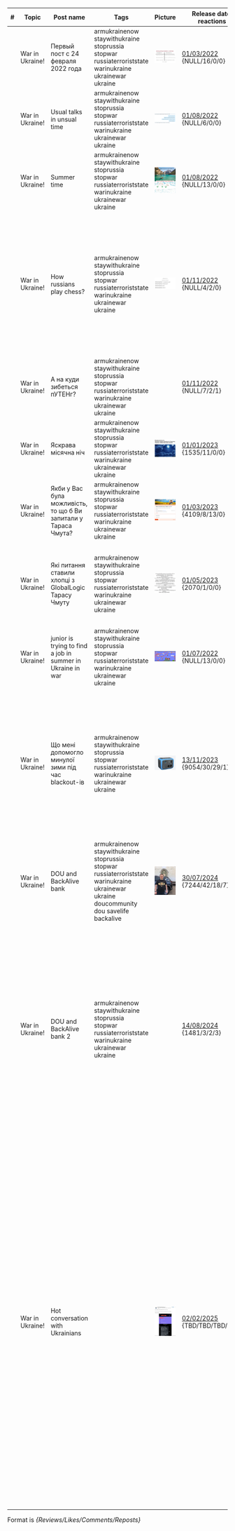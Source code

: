 | # | Topic | Post name   | Tags           | Picture     | Release date, reactions |  Post    | Links         |
| - | ------|-------------|----------------|-------------|-------------------------|----------|:-------------:|
|   | War in Ukraine! | Первый пост с 24 февраля 2022 года | armukrainenow staywithukraine stoprussia stopwar russiaterroriststate warinukraine ukrainewar ukraine | <img src="./Images/RussansInUkraine.jpg" alt="UsualTalks" /> | [01/03/2022](https://www.linkedin.com/posts/dimanikulin_%D0%B4%D0%B0-%D1%8F-%D0%B3%D0%BE%D0%B2%D0%BE%D1%80%D0%B8%D0%BB-%D1%87%D1%82%D0%BE-%D0%BD%D0%B0-%D0%BB%D0%B8%D0%BD%D0%BA%D0%B5%D0%B4%D0%B5-%D0%BD%D0%B5%D1%82-%D0%BC%D0%B5%D1%81%D1%82%D0%B0-%D0%B4%D0%BB%D1%8F-activity-6927370042426707968-O7jY?utm_source=share&utm_medium=member_desktop)  {NULL/16/0/0} | Да, я говорил, что на Линкеде нет места для политоты. Но так-то было до 24 февраля  | |
|   | War in Ukraine! | Usual talks in unsual time | armukrainenow staywithukraine stoprussia stopwar russiaterroriststate warinukraine ukrainewar ukraine | <img src="./Images/UsualTalks.jpg" alt="UsualTalks" /> | [01/08/2022](https://www.linkedin.com/posts/dimanikulin_standwithukraine-warinukraine-activity-6962298071544135680-Szog?utm_source=share&utm_medium=member_desktop) {NULL/6/0/0} | Обычный разговор, в "необычное" время. | |
|   | War in Ukraine! | Summer time | armukrainenow staywithukraine stoprussia stopwar russiaterroriststate warinukraine ukrainewar ukraine | <img src="./Images/SummerTime.jpg" alt="SummerTime" /> | [01/08/2022](https://www.linkedin.com/posts/dimanikulin_ukrainewar-ukraine-summer-activity-6957738620485005312-kqEc?utm_source=share&utm_medium=member_desktop) {NULL/13/0/0} | Summer is definitely a time for vacation, relaxing ... But there are some "nuances" | |
|   | War in Ukraine! | How russians play chess? | armukrainenow staywithukraine stoprussia stopwar russiaterroriststate warinukraine ukrainewar ukraine | <img src="./Images/RussansInGame.jpg" alt="Russans In Game" /> | [01/11/2022](https://www.linkedin.com/posts/dimanikulin_russiaterroriststate-warinukraine-stoprussia-activity-7000377148582563840-kZNd?utm_source=share&utm_medium=member_desktop) {NULL/4/2/0} | Yes, it is not really easy to resign. Even when you just play chess and when you have already lost. When I am loosing chess game I am saying "thank you, well played" and I am getting upset. It differs from what usually rUSSIANS do. They say all rude words they even know when they loose just chess game. Another example what rUSSIANS do when they loose the "GAME" on real battle field - they bomb usual people, infrastructure like usual TERRORISTS. | |
|   | War in Ukraine! | А на куди зибеться пУТЕНг? | armukrainenow staywithukraine stoprussia stopwar russiaterroriststate warinukraine ukrainewar ukraine | | [01/11/2022](https://www.linkedin.com/posts/dimanikulin_warinukraine-staywithukraine-activity-6987497817262972928-os1e?utm_source=share&utm_medium=member_desktop) {NULL/7/2/1} | Яник зибався на ростов. А на куди зибеться пУТЕНг? - До яника **1%**; - На картопля-ленд **4%**; - На Марс з Маском **11%**; - До жиріка **84%**; 135 votes. | |
|   | War in Ukraine! | Яскрава місячна ніч | armukrainenow staywithukraine stoprussia stopwar russiaterroriststate warinukraine ukrainewar ukraine | <img src="./Images/shaheds.jpg" alt="shaheds.jpg" /> | [01/01/2023](https://www.linkedin.com/posts/dimanikulin_warinukraine-stoprussia-activity-7018150699758727169-qItq?utm_source=share&utm_medium=member_desktop) {1535/11/0/0} | Яскрава місячна ніч. Звичайна людина: Красива ніч. Романтика. Українець: Добре буде видно "Шахеди".  | |
|   | War in Ukraine! | Якби у Вас була можливість, то що б Ви запитали у Тараса Чмута? | armukrainenow staywithukraine stoprussia stopwar russiaterroriststate warinukraine ukrainewar ukraine | <img src="./Images/QuestionsToTarasChmut.png" alt="Questions To Taras Chmut"/> | [01/03/2023](https://www.linkedin.com/posts/dimanikulin_globallogic-savelife-staywithukraine-activity-7046022484441149441-Ium7?utm_source=share&utm_medium=member_desktop) {4109/8/13/0} | П.С. Наступні питання не пропонувати: - Що там по русі?; - Що було в чорному ящику Кирила Буданова? - Коли ми отримаємо Ф-16? | |
|   | War in Ukraine! | Які питання ставили хлопці з GlobalLogic Тарасу Чмуту | armukrainenow staywithukraine stoprussia stopwar russiaterroriststate warinukraine ukrainewar ukraine | <img src="./Images/QuestionsToTarasChmut2.png" alt= "Questions To Taras Chmut 2"/> | [01/05/2023](https://www.linkedin.com/posts/dimanikulin_globallogic-armukrainenow-staywithukraine-activity-7058710292825874433-_gHi?utm_source=share&utm_medium=member_desktop) {2070/1/0/0} | Місяць тому мене запитали, які питання ставили хлопці з GlobalLogic Тарасу Чмуту на зустрічі з ним. Ось вони. Якщо вам цікаво напишіть у коментах які питання цікаві та на які питання ви хотіли б дізнатися відповіді? | |
|   | War in Ukraine! | junior is trying to find a job in summer in Ukraine in war | armukrainenow staywithukraine stoprussia stopwar russiaterroriststate warinukraine ukrainewar ukraine | <img src="./Images/FindJobInSummer.png" alt="FindJobInSummer.png" /> | [01/07/2022](https://www.linkedin.com/posts/dimanikulin_ukrainewar-ukraine-summer-activity-6957738620485005312-kqEc?utm_source=share&utm_medium=member_desktop)  {NULL/13/0/0} | When junior is trying to find a job in summer... in Ukraine.... in war. Invest(hire) in them now and you will have nice ROI soon! | |
|   | War in Ukraine! | Що мені допомогло минулої зими під час blackout-ів | armukrainenow staywithukraine stoprussia stopwar russiaterroriststate warinukraine ukrainewar ukraine | <img src="./Images/BLUETTI AC50S.jfif" alt="BLUETTI AC50S"/> | [13/11/2023](https://www.linkedin.com/posts/dimanikulin_%D1%89%D0%BE-%D0%BC%D0%B5%D0%BD%D1%96-%D0%B4%D0%BE%D0%BF%D0%BE%D0%BC%D0%BE%D0%B3%D0%BB%D0%BE-%D0%BC%D0%B8%D0%BD%D1%83%D0%BB%D0%BE%D1%97-%D0%B7%D0%B8%D0%BC%D0%B8-%D0%BF%D1%96%D0%B4-%D1%87%D0%B0%D1%81-blackout-%D1%96%D0%B2-activity-7129735104486080512-MALD?utm_source=share&utm_medium=member_desktop)  {9054/30/29/1} | - Запас питної та технічної води на 3 дні; - Сухи пайки, консерви, сублімовані продукти (каші); - BLUETTI AC50S Blue; - Лампи на акумуляторах; - Запас свічок, сірників та батарейок; - Теплі домашні речі, ковдри; - 2 додаткових sim карти для мобільного інтернету (тобто маю карти Life, Vodafone та Kyivstar); Також придбав домашній вогнегасник. А що допомогло Вам чого немає у цьому чек-листі? | |
|   | War in Ukraine! | DOU and BackAlive bank | armukrainenow staywithukraine stoprussia stopwar russiaterroriststate warinukraine ukrainewar ukraine  doucommunity dou savelife backalive | <img src="./Images/me.jfif" alt="me"/> | [30/07/2024](https://www.linkedin.com/posts/dimanikulin_staywithukraine-stoprussia-russiaterroriststate-activity-7223923409699655680-70jL?utm_source=share&utm_medium=member_desktop)  {7244/42/18/7} | Я тут щось знайшов. Хтось у спільноті може вгадати де це, і з чим та машинка пов'язана? Та ще, за кожну вподобайку, комент та репост – надсилаю відповідно 20/50/100 гривень туди. Так-так, саме туди.  | |
|   | War in Ukraine! | DOU and BackAlive bank 2 | armukrainenow staywithukraine stoprussia stopwar russiaterroriststate warinukraine ukrainewar ukraine | | [14/08/2024](https://www.linkedin.com/posts/dimanikulin_%D0%B7%D0%B0%D0%B3%D1%96%D0%BD-%D1%96%D1%82-%D0%BC%D1%96%D1%81%D1%96%D1%8F-50%D0%BC%D1%96%D0%BB%D1%8C%D0%B9%D0%BE%D0%BD%D1%96%D0%B2-%D0%B2%D0%B8%D0%B3%D1%80%D0%B0%D0%B9%D1%82%D0%B5-activity-7229397440838127616-FReB?utm_source=share&utm_medium=member_desktop) {1481/3/2/3} | У минулому пості (лінк у коментах) я викладав фото машини і питав, де вона і з чим вона пов'язана. На жаль, ніхто не дав відповіді. Це місце – Київ, ВДНГ. А машина - приз за донат на спільний збір DOU та Повернись Живим - <https://lnkd.in/gyXbFGAh>. Тож прошу долучитися до збору. Дуже вдячний за підтримку у розповсюдженні минулого посту. Він набрав багато вподобайок, коментів та репостів. Також буду вдячний за репости, вподобайки та коменті для цього поста. І так, як обіцяв, переказав "туди" 2000 грн за сумою вподобайок, коментів та репостів. Скрін переказу у коментах.| |
|  | War in Ukraine! | Hot conversation with Ukrainians |    | <img src="./Images/hotConversation.jpg" alt="me"/> | [02/02/2025](https://www.linkedin.com/posts/dimanikulin_%D0%BC%D0%BE%D1%8F-%D1%88%D0%B0%D0%BD%D0%BE%D0%B2%D0%BD%D0%B0-%D1%81%D0%BF%D1%96%D0%BB%D1%8C%D0%BD%D0%BE%D1%82%D0%B0-%D0%B4%D1%83%D0%BC%D0%B0%D1%8E-%D0%B2%D0%B8-%D0%BF%D0%BE%D0%BC%D1%96%D1%82%D0%B8%D0%BB%D0%B8-activity-7289916489623564289--nDM?utm_source=share&utm_medium=member_desktop) {TBD/TBD/TBD/TBD} |  Моя шановна спільнота! Думаю ви помітили бурхливе спілкування між мною та одним зооволонтером два тижня тому. Не впевнений, що ви знаєте контекст та що стало "іскоркою для вогню" і тому хочу прояснити даний аспект. Мене тригернув ось цей його пост - https://lnkd.in/dMAZat7u. Скрін поста знизу. У ньому автор стверджував, що його загрожують вбити. Я в ньому нічого пов'язаного з загрозою прямої агресії не побачив, ну крім використання мови агресивної для нас держави. Безпідставне звинувачення тієї людини у листуванні і стало причиною початку дискусії. Бажаючи показати автору (зооволонтеру) ступінь його неправоти, я зробив зі свого боку також безпідставне звинувачення. На що автор став апелювати до (ні, не до бога), а до ГлобалЛожика (як кампанії де я працюю), та зробив два пости з проханнями знайти мого манагера і розібратися зі мною. Кому не ліньки, можете почитати тут - https://lnkd.in/dsshqR8q, та тут - https://lnkd.in/d6krhf5H. Готовий вислухати вашу думку у коментарях.    |  |

Format is *{Reviews/Likes/Comments/Reposts}*